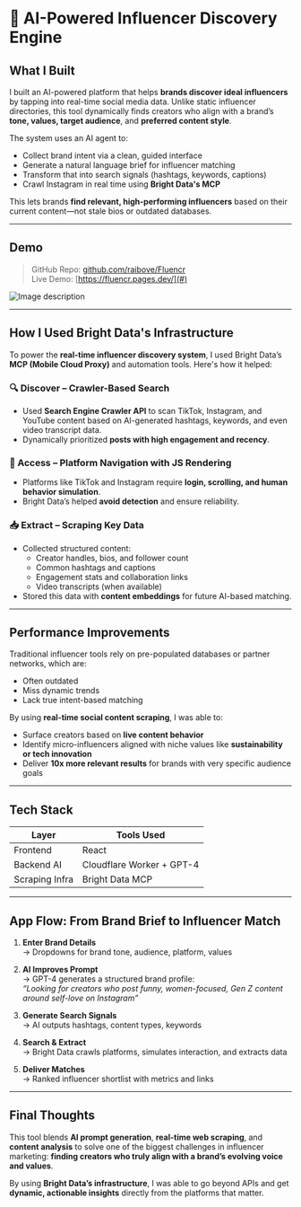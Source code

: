 # 🧠 AI-Powered Influencer Discovery Engine

## What I Built

I built an AI-powered platform that helps **brands discover ideal influencers** by tapping into real-time social media data. Unlike static influencer directories, this tool dynamically finds creators who align with a brand’s **tone, values, target audience**, and **preferred content style**.

The system uses an AI agent to:
- Collect brand intent via a clean, guided interface
- Generate a natural language brief for influencer matching
- Transform that into search signals (hashtags, keywords, captions)
- Crawl Instagram in real time using **Bright Data's MCP**

This lets brands **find relevant, high-performing influencers** based on their current content—not stale bios or outdated databases.

---

## Demo

> GitHub Repo: [github.com/raibove/Fluencr](#)  
> Live Demo: [https://fluencr.pages.dev/](#)


![Image description](https://dev-to-uploads.s3.amazonaws.com/uploads/articles/mk737ll5nwuzr614sngj.png)


---

## How I Used Bright Data's Infrastructure

To power the **real-time influencer discovery system**, I used Bright Data’s **MCP (Mobile Cloud Proxy)** and automation tools. Here's how it helped:

### 🔍 Discover – Crawler-Based Search

- Used **Search Engine Crawler API** to scan TikTok, Instagram, and YouTube content based on AI-generated hashtags, keywords, and even video transcript data.
- Dynamically prioritized **posts with high engagement and recency**.

### 🧭 Access – Platform Navigation with JS Rendering

- Platforms like TikTok and Instagram require **login, scrolling, and human behavior simulation**.
- Bright Data’s helped **avoid detection** and ensure reliability.

### 📥 Extract – Scraping Key Data

- Collected structured content:
  - Creator handles, bios, and follower count  
  - Common hashtags and captions  
  - Engagement stats and collaboration links  
  - Video transcripts (when available)  
- Stored this data with **content embeddings** for future AI-based matching.

---

## Performance Improvements

Traditional influencer tools rely on pre-populated databases or partner networks, which are:
- Often outdated
- Miss dynamic trends
- Lack true intent-based matching

By using **real-time social content scraping**, I was able to:
- Surface creators based on **live content behavior**
- Identify micro-influencers aligned with niche values like **sustainability or tech innovation**
- Deliver **10x more relevant results** for brands with very specific audience goals

---

## Tech Stack

| Layer          | Tools Used                             |
|----------------|----------------------------------------|
| Frontend       | React                                   |
| Backend AI     | Cloudflare Worker + GPT-4               |
| Scraping Infra | Bright Data MCP  |

---

## App Flow: From Brand Brief to Influencer Match

1. **Enter Brand Details**  
   → Dropdowns for brand tone, audience, platform, values  

2. **AI Improves Prompt**  
   → GPT-4 generates a structured brand profile:  
   _“Looking for creators who post funny, women-focused, Gen Z content around self-love on Instagram”_  

3. **Generate Search Signals**  
   → AI outputs hashtags, content types, keywords  

4. **Search & Extract**  
   → Bright Data crawls platforms, simulates interaction, and extracts data  

5. **Deliver Matches**  
   → Ranked influencer shortlist with metrics and links

---

## Final Thoughts

This tool blends **AI prompt generation**, **real-time web scraping**, and **content analysis** to solve one of the biggest challenges in influencer marketing: **finding creators who truly align with a brand’s evolving voice and values**.

By using **Bright Data’s infrastructure**, I was able to go beyond APIs and get **dynamic, actionable insights** directly from the platforms that matter.
